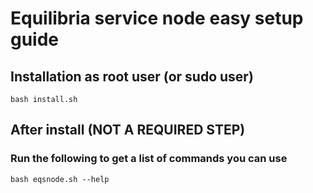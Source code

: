 # Equilibria service node easy setup guide

## Installation as root user (or sudo user)
`bash install.sh`

## After install (NOT A REQUIRED STEP)

### Run the following to get a list of commands you can use
`bash eqsnode.sh --help`
